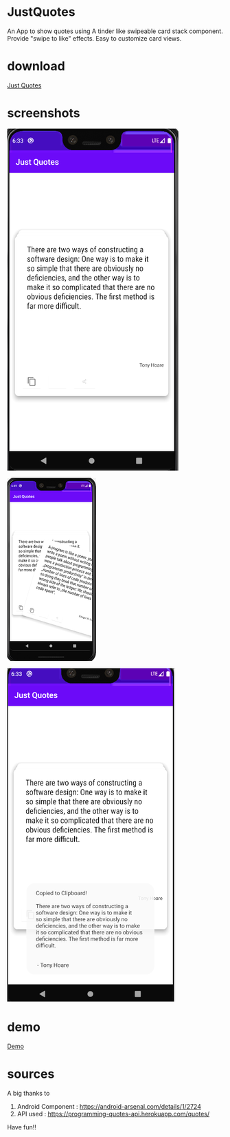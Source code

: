 # JustQuotes

An App to show quotes using A tinder like swipeable card stack component. Provide "swipe to like" effects. Easy to customize card views.

# download
[Just Quotes](https://github.com/vimaltiwari2612/JustQuotes/blob/master/Just%20Quotes.apk?raw=true)


# screenshots
![screenshot](https://github.com/vimaltiwari2612/JustQuotes/blob/master/1.PNG)

![screenshot](https://github.com/vimaltiwari2612/JustQuotes/blob/master/3.PNG)

![screenshot](https://github.com/vimaltiwari2612/JustQuotes/blob/master/2.PNG)

# demo
[Demo](https://github.com/vimaltiwari2612/JustQuotes/blob/master/bandicam%202020-05-05%2018-42-29-520.mp4?raw=true)

# sources
A big thanks to 
1. Android Component : https://android-arsenal.com/details/1/2724
2. API used : https://programming-quotes-api.herokuapp.com/quotes/


Have fun!!

